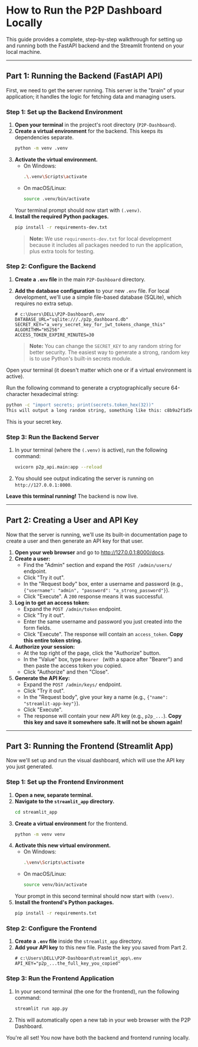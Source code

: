 # How to Run the P2P Dashboard Locally

This guide provides a complete, step-by-step walkthrough for setting up and running both the FastAPI backend and the Streamlit frontend on your local machine.

---

## Part 1: Running the Backend (FastAPI API)

First, we need to get the server running. This server is the "brain" of your application; it handles the logic for fetching data and managing users.

### Step 1: Set up the Backend Environment

1.  **Open your terminal** in the project's root directory (`P2P-Dashboard`).
2.  **Create a virtual environment** for the backend. This keeps its dependencies separate.
    ```bash
    python -m venv .venv
    ```
3.  **Activate the virtual environment.**
    *   On Windows:
        ```bash
        .\.venv\Scripts\activate
        ```
    *   On macOS/Linux:
        ```bash
        source .venv/bin/activate
        ```
    Your terminal prompt should now start with `(.venv)`.
4.  **Install the required Python packages.**
    ```bash
    pip install -r requirements-dev.txt
    ```
    > **Note:** We use `requirements-dev.txt` for local development because it includes all packages needed to run the application, plus extra tools for testing.

### Step 2: Configure the Backend

1.  **Create a `.env` file** in the main `P2P-Dashboard` directory.
2.  **Add the database configuration** to your new `.env` file. For local development, we'll use a simple file-based database (SQLite), which requires no extra setup.

    ```dotenv
    # c:\Users\DELL\P2P-Dashboard\.env
    DATABASE_URL="sqlite:///./p2p_dashboard.db"
    SECRET_KEY="a_very_secret_key_for_jwt_tokens_change_this"
    ALGORITHM="HS256"
    ACCESS_TOKEN_EXPIRE_MINUTES=30
    ```
    > **Note:** You can change the `SECRET_KEY` to any random string for better security.
    The easiest way to generate a strong, random key is to use Python's built-in secrets module.

Open your terminal (it doesn't matter which one or if a virtual environment is active).

Run the following command to generate a cryptographically secure 64-character hexadecimal string:

```bash
python -c "import secrets; print(secrets.token_hex(32))"
This will output a long random string, something like this: c8b9a2f1d5e6f7a8b9c0d1e2f3a4b5c6d7e8f9a0b1c2d3e4f5a6b7c8d9e0f1a2
```

This is your secret key.

### Step 3: Run the Backend Server

1.  In your terminal (where the `(.venv)` is active), run the following command:
    ```bash
    uvicorn p2p_api.main:app --reload
    ```
2.  You should see output indicating the server is running on `http://127.0.0.1:8000`.

**Leave this terminal running!** The backend is now live.

---

## Part 2: Creating a User and API Key

Now that the server is running, we'll use its built-in documentation page to create a user and then generate an API key for that user.

1.  **Open your web browser** and go to http://127.0.0.1:8000/docs.
2.  **Create a user:**
    *   Find the "Admin" section and expand the `POST /admin/users/` endpoint.
    *   Click "Try it out".
    *   In the "Request body" box, enter a username and password (e.g., `{"username": "admin", "password": "a_strong_password"}`).
    *   Click "Execute". A `200` response means it was successful.
3.  **Log in to get an access token:**
    *   Expand the `POST /admin/token` endpoint.
    *   Click "Try it out".
    *   Enter the same username and password you just created into the form fields.
    *   Click "Execute". The response will contain an `access_token`. **Copy this entire token string.**
4.  **Authorize your session:**
    *   At the top right of the page, click the "Authorize" button.
    *   In the "Value" box, type `Bearer ` (with a space after "Bearer") and then paste the access token you copied.
    *   Click "Authorize" and then "Close".
5.  **Generate the API Key:**
    *   Expand the `POST /admin/keys/` endpoint.
    *   Click "Try it out".
    *   In the "Request body", give your key a name (e.g., `{"name": "streamlit-app-key"}`).
    *   Click "Execute".
    *   The response will contain your new API key (e.g., `p2p_...`). **Copy this key and save it somewhere safe. It will not be shown again!**

---

## Part 3: Running the Frontend (Streamlit App)

Now we'll set up and run the visual dashboard, which will use the API key you just generated.

### Step 1: Set up the Frontend Environment

1.  **Open a new, separate terminal.**
2.  **Navigate to the `streamlit_app` directory.**
    ```bash
    cd streamlit_app
    ```
3.  **Create a virtual environment** for the frontend.
    ```bash
    python -m venv venv
    ```
4.  **Activate this new virtual environment.**
    *   On Windows:
        ```bash
        .\venv\Scripts\activate
        ```
    *   On macOS/Linux:
        ```bash
        source venv/bin/activate
        ```
    Your prompt in this second terminal should now start with `(venv)`.
5.  **Install the frontend's Python packages.**
    ```bash
    pip install -r requirements.txt
    ```

### Step 2: Configure the Frontend

1.  **Create a `.env` file** inside the `streamlit_app` directory.
2.  **Add your API key** to this new file. Paste the key you saved from Part 2.
    ```dotenv
    # c:\Users\DELL\P2P-Dashboard\streamlit_app\.env
    API_KEY="p2p_...the_full_key_you_copied"
    ```

### Step 3: Run the Frontend Application

1.  In your second terminal (the one for the frontend), run the following command:
    ```bash
    streamlit run app.py
    ```
2.  This will automatically open a new tab in your web browser with the P2P Dashboard.

You're all set! You now have both the backend and frontend running locally.